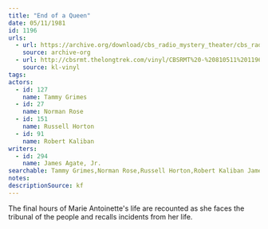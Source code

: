 ```yaml
---
title: "End of a Queen"
date: 05/11/1981
id: 1196
urls: 
  - url: https://archive.org/download/cbs_radio_mystery_theater/cbs_radio_mystery_theater-1151-1200.zip/cbs_radio_mystery_theater-1151-1200%2Fcbsrmt_1196_end_of_a_queen.mp3
    source: archive-org
  - url: http://cbsrmt.thelongtrek.com/vinyl/CBSRMT%20-%20810511%201196%20End%20Of%20A%20Queen_afrts.mp3
    source: kl-vinyl
tags: 
actors:  
  - id: 127
    name: Tammy Grimes  
  - id: 27
    name: Norman Rose  
  - id: 151
    name: Russell Horton  
  - id: 91
    name: Robert Kaliban
writers:  
  - id: 294
    name: James Agate, Jr.
searchable: Tammy Grimes,Norman Rose,Russell Horton,Robert Kaliban James Agate, Jr.
notes: 
descriptionSource: kf
---
```

The final hours of Marie Antoinette's life are recounted as she faces the tribunal of the people and recalls incidents from her life.
